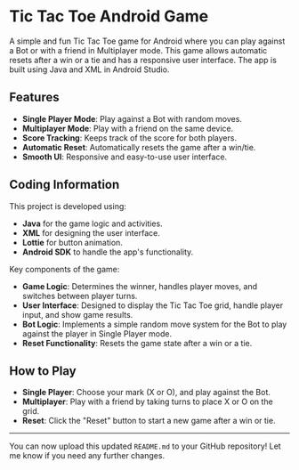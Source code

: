 # Tic Tac Toe Android Game

A simple and fun Tic Tac Toe game for Android where you can play against a Bot or with a friend in Multiplayer mode. This game allows automatic resets after a win or a tie and has a responsive user interface. The app is built using Java and XML in Android Studio.

## Features

- **Single Player Mode**: Play against a Bot with random moves.
- **Multiplayer Mode**: Play with a friend on the same device.
- **Score Tracking**: Keeps track of the score for both players.
- **Automatic Reset**: Automatically resets the game after a win/tie.
- **Smooth UI**: Responsive and easy-to-use user interface.

## Coding Information

This project is developed using:

- **Java** for the game logic and activities.
- **XML** for designing the user interface.
- **Lottie** for button animation.
- **Android SDK** to handle the app's functionality.
  
Key components of the game:

- **Game Logic**: Determines the winner, handles player moves, and switches between player turns.
- **User Interface**: Designed to display the Tic Tac Toe grid, handle player input, and show game results.
- **Bot Logic**: Implements a simple random move system for the Bot to play against the player in Single Player mode.
- **Reset Functionality**: Resets the game state after a win or a tie.


## How to Play

- **Single Player**: Choose your mark (X or O), and play against the Bot.
- **Multiplayer**: Play with a friend by taking turns to place X or O on the grid.
- **Reset**: Click the "Reset" button to start a new game after a win or tie.

---

You can now upload this updated `README.md` to your GitHub repository! Let me know if you need any further changes.
